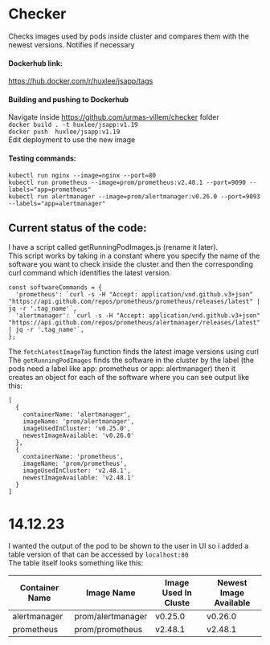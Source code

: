 # Checker

Checks images used by pods inside cluster and compares them with the newest versions. Notifies if necessary

#### Dockerhub link:
https://hub.docker.com/r/huxlee/jsapp/tags

#### Building and pushing to Dockerhub
Navigate inside https://github.com/urmas-villem/checker folder                                 
```docker build . -t huxlee/jsapp:v1.19```                            
```docker push  huxlee/jsapp:v1.19```                            
Edit deployment to use the new image                                  


#### Testing commands:
```kubectl run nginx --image=nginx --port=80```                    
```kubectl run prometheus --image=prom/prometheus:v2.48.1 --port=9090 --labels="app=prometheus"```                    
```kubectl run alertmanager --image=prom/alertmanager:v0.26.0 --port=9093 --labels="app=alertmanager"```    

## Current status of the code:

I have a script called getRunningPodImages.js (rename it later).                                      
This script works by taking in a constant where you specify the name of the software you want to check inside the cluster and then the corresponding curl command which identifies the latest version.                                
```
const softwareCommands = {
  'prometheus': `curl -s -H "Accept: application/vnd.github.v3+json" "https://api.github.com/repos/prometheus/prometheus/releases/latest" | jq -r '.tag_name'`,
  'alertmanager': `curl -s -H "Accept: application/vnd.github.v3+json" "https://api.github.com/repos/prometheus/alertmanager/releases/latest" | jq -r '.tag_name'`,
};
```                                                                  
The ```fetchLatestImageTag``` function finds the latest image versions using curl                              
The ```getRunningPodImages``` finds the software in the cluster by the label (the pods need a label like app: prometheus or app: alertmanager) then it creates an object for each of the software where you can see output like this:                                     
```
[
  {
    containerName: 'alertmanager',
    imageName: 'prom/alertmanager',
    imageUsedInCluster: 'v0.25.0',
    newestImageAvailable: 'v0.26.0'
  },
  {
    containerName: 'prometheus',
    imageName: 'prom/prometheus',
    imageUsedInCluster: 'v2.48.1',
    newestImageAvailable: 'v2.48.1'
  }
]
```

# 14.12.23
I wanted the output of the pod to be shown to the user in UI so i added a table version of that can be accessed by ```localhost:80```                           
The table itself looks something like this:              

| Container Name | Image Name        | Image Used In Cluste | Newest Image Available |
|----------------|-------------------|----------------------|------------------------|
| alertmanager   | prom/alertmanager | v0.25.0              | v0.26.0                |
| prometheus     | prom/prometheus   | v2.48.1              | v2.48.1                | 
